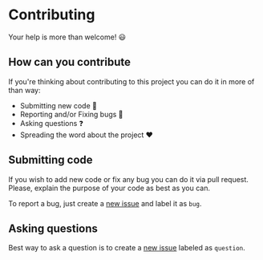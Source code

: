 # Contributing

Your help is more than welcome! :smiley:

## How can you contribute

If you're thinking about contributing to this project you can do it in more of than way:

- Submitting new code :memo:
- Reporting and/or Fixing bugs :bug:
- Asking questions :question:
- Spreading the word about the project :heart:

## Submitting code

If you wish to add new code or fix any bug you can do it via pull request. Please, explain the purpose of your code as best as you can.

To report a bug, just create a [new issue](https://github.com/WedgeSparda/WIPFoundation/issues/new) and label it as `bug`.

## Asking questions

Best way to ask a question is to create a [new issue](https://github.com/WedgeSparda/WIPFoundation/issues/new) labeled as `question`.
